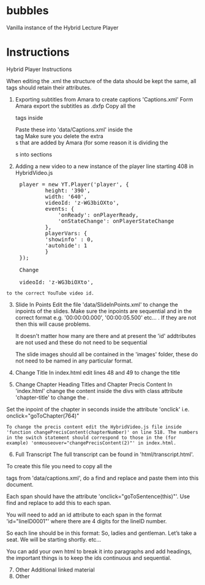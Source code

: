 # bubbles
Vanilla instance of the Hybrid Lecture Player
# Instructions
Hybrid Player Instructions

When editing the .xml the structure of the data should be kept the same, all tags should retain their attributes.

1. Exporting subtitles from Amara to create captions 'Captions.xml'
Form Amara export the subtitles as .dxfp
Copy all the <p> tags inside <body region="bottom"><div>
Paste these into 'data/Captions.xml' inside the <div xml:id="captions"></div> tag
Make sure you delete the extra <div></div> s that are added by Amara (for some reason it is dividing the <p> s into sections

2. Adding a new video to a new instance of the player
line starting 408 in HybridVideo.js
<pre>
	player = new YT.Player('player', {
    		height: '390',
    		width: '640',
    		videoId: 'z-WG3biOXto',
    		events: {
      			'onReady': onPlayerReady,
      			'onStateChange': onPlayerStateChange
    		},
    		playerVars: {
         	'showinfo' : 0,
         	'autohide': 1
    		}
  	});

	Change

	videoId: 'z-WG3biOXto', 
</pre>
	to the correct YouTube video id.


3. Slide In Points
Edit the file 'data/SlideInPoints.xml' to change the inpoints of the slides. Make sure the inpoints are sequential and in the correct format e.g. '00:00:00.000', '00:00:05.500' etc... . If they are not then this will cause problems.

	It doesn't matter how many are there and at present the 'id' addtributes are not used and these do not need to be sequential

	The slide images should all be contained in the 'images' folder, these do not need to be named in any particular format.

4. Change Title
In index.html edit lines 48 and 49 to change the title

5. Change Chapter Heading Titles and Chapter Precis Content
In 'index.html' change the <span> content inside the divs with class attribute 'chapter-title' to change the .

Set the inpoint of the chapter in seconds inside the attribute 'onclick' i.e. onclick="goToChapter(764)"

	To change the precis content edit the HybridVideo.js file inside  'function changePrecisContent(chapterNumber)' on line 518. The numbers in the switch statement should correspond to those in the (for example) 'onmouseover="changePrecisContent(2)"' in index.html.

6. Full Transcript
The full transcript can be found in 'html/transcript.html'.

To create this file you need to copy all the <p> tags from 'data/captions.xml', do a find and replace and paste them into this document.

Each span should have the attribute 'onclick="goToSentence(this)"'. Use find and replace to add this to each span.

You will need to add an id attribute to each span in the format 'id="lineID0001"' where there are 4 digits for the lineID number.

So each line should be in this format:
<span id="lineID0001" begin="00:00:03.436" end="00:00:05.748" onclick="goToSentence(this)">So, ladies and gentleman. Let’s take a seat.</span>
<span id="lineID0002" begin="00:00:05.748" end="00:00:07.303" onclick="goToSentence(this)">We will be starting shortly.</span>
etc...

You can add your own html to break it into paragraphs and add headings, the important things is to keep the ids continuous and sequential.

7. Other
Additional linked material
8. Other
